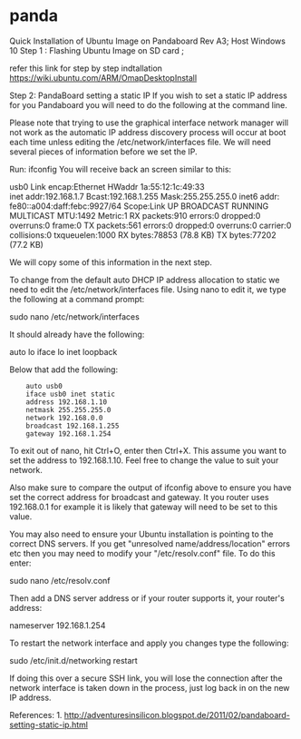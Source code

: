 # panda
Quick Installation of Ubuntu Image on Pandaboard Rev A3; Host Windows 10
Step 1 :  Flashing Ubuntu Image on SD card ; 

refer this link for step by step indtallation https://wiki.ubuntu.com/ARM/OmapDesktopInstall

Step 2: PandaBoard setting a static IP
If you wish to set a static IP address for you Pandaboard you will need to do the following at the command line.

Please note that trying to use the graphical interface network manager will not work as the automatic IP address discovery process will occur at boot each time unless editing the /etc/network/interfaces file.
We will need several pieces of information before we set the IP.

Run: ifconfig
You will receive back an screen similar to this:

usb0  Link encap:Ethernet  HWaddr 1a:55:12:1c:49:33  
          inet addr:192.168.1.7  Bcast:192.168.1.255  Mask:255.255.255.0
          inet6 addr: fe80::a004:daff:febc:9927/64 Scope:Link
          UP BROADCAST RUNNING MULTICAST  MTU:1492  Metric:1
          RX packets:910 errors:0 dropped:0 overruns:0 frame:0
          TX packets:561 errors:0 dropped:0 overruns:0 carrier:0
          collisions:0 txqueuelen:1000 
          RX bytes:78853 (78.8 KB)  TX bytes:77202 (77.2 KB)

We will copy some of this information in the next step.

To change from the default auto DHCP IP address allocation to static we need to edit the /etc/network/interfaces file. Using nano to edit it, we type the following at a command prompt:

sudo nano /etc/network/interfaces

It should already have the following:

auto lo
iface lo inet loopback

Below that add the following:

        auto usb0
        iface usb0 inet static
        address 192.168.1.10
        netmask 255.255.255.0
        network 192.168.0.0
        broadcast 192.168.1.255
        gateway 192.168.1.254

To exit out of nano, hit Ctrl+O, enter then Ctrl+X.
This assume you want to set the address to 192.168.1.10.  Feel free to change the value to suit your network.

Also make sure to compare the output of ifconfig above to ensure you have set the correct address for broadcast and gateway.   It you router uses 192.168.0.1 for example it is likely that gateway will need to be set to this value.

You may also need to ensure your Ubuntu installation is pointing to the correct DNS servers. If you get "unresolved name/address/location" errors etc then you may need to modify your "/etc/resolv.conf" file. To do this enter:

sudo nano /etc/resolv.conf

Then add a DNS server address or if your router supports it, your router's address:

nameserver 192.168.1.254

To restart the network interface and apply you changes type the following:

 sudo /etc/init.d/networking restart

If doing this over a secure SSH link, you will lose the connection after the network interface is taken down in the process, just log back in on the new IP address.

References: 1.  http://adventuresinsilicon.blogspot.de/2011/02/pandaboard-setting-static-ip.html

